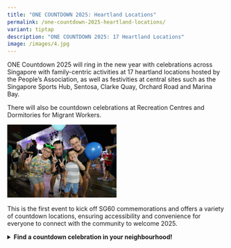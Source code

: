 ```yaml
---
title: "ONE COUNTDOWN 2025: Heartland Locations"
permalink: /one-countdown-2025-heartland-locations/
variant: tiptap
description: "ONE COUNTDOWN 2025: 17 Heartland Locations"
image: /images/4.jpg
---
```

<p>ONE Countdown 2025 will ring in the new year with celebrations across
Singapore with family-centric activities at 17 heartland locations hosted
by the People’s Association, as well as festivities at central sites such
as the Singapore Sports Hub, Sentosa, Clarke Quay, Orchard Road and Marina
Bay.</p>
<p>There will also be countdown celebrations at Recreation Centres and Dormitories
for Migrant Workers.</p>
<div class="isomer-image-wrapper">
<img style="width: 50%;" height="auto" width="100%" alt="" src="/images/one_countdown.jpg">
</div>
<p>This is the first event to kick off SG60 commemorations and offers a variety
of countdown locations, ensuring accessibility and convenience for everyone
to connect with the community to welcome 2025.</p>
<div data-type="detailGroup" class="isomer-accordion-group isomer-accordion isomer-accordion-white">
<details class="isomer-details">
<summary><strong>Find a countdown celebration in your neighbourhood!</strong>
</summary>
<div data-type="detailsContent" class="isomer-details-content">
<p></p>
</div>
</details>
</div>
<p></p>